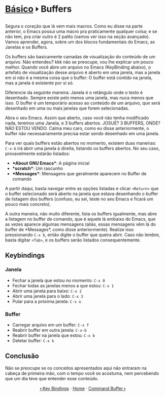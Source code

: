# [Básico](README.md) &#129170; Buffers

Segura o coração que lá vem mais macros. Como eu disse na parte anterior, o Emacs possui uma macro pra praticamente qualquer coisa; e se não tem, pra criar outro é 2 palito (vamos ver isso na seção avançado). Vamos aprender, agora, sobre um dos blocos fundamentais do Emacs, as Janelas e os Buffers.

Os buffers são basicamente camadas de visualização do conteúdo de um arquivo. Não entendeu? kkk não se preocupe, vou lhe explicar um pouco melhor. Quando você abre um arquivo no Emacs (KeyBinding abaixo), o artefato de visualização desse arquivo é aberto em uma janela, mas a janela em si não é a mesma coisa que o buffer: O buffer está contido na janela, mas a janela é existente por si só.

Diferencie da seguinte maneira: Janela é o retângulo onde o texto é desenhado. Sempre existe pelo menos uma janela, mas nuca menos que isso. O buffer é um temporário acesso ao conteúdo de um arquivo, que será desenhado em uma ou mais janelas que forem selecionadas.

Abra o seu Emacs. Assim que aberto, caso você não tenha modificado nada, teremos uma Janela, e 3 buffers abertos. JOSUÉ? 3 BUFFERS, ONDE? NÃO ESTOU VENDO. Calma meu caro, como eu disse anteriormente, o buffer não necessariamente precisa estar sendo desenhado em uma janela.

Para ver quais buffers estão abertos no momento, existem duas maneiras: `C-x-b` irá abrir uma janela à direita, listando os buffers abertos. No seu caso, provavelmente estarão listados:

- **\*About GNU Emacs\***: A página inicial
- **\*scratch\***: Um rascunho
- **\*Messages\***: Mensagens que geralmente aparecem no Buffer de comando

A partir daqui, basta navegar entre as opções listadas e clicar `<Return>` que o buffer selecionado será aberto na janela que estava desenhando o buffer de listagem dos buffers (confuso, eu sei, teste no seu Emacs e ficará um pouco mais concreto).

A outra maneira, não muito diferente, lista os buffers igualmente, mas abre a listagem no buffer de comando, que é aquele lá embaixo do Emacs, que as vezes aparece algumas mensagens (aliás, essas mensagens vêm lá do buffer de \*Messages\*, como disse anteriormente). Realize isso pressionando `C-x b`, então digite o buffer que queira abrir. Caso não lembre, basta digitar `<Tab>`, e os buffers serão listados consequentemente.

## Keybindings

### Janela

- Fechar a janela que estou no momento: `C-x 0`
- Fechar todas as janelas menos a que estou: `C-x 1`
- Abrir uma janela para baixo: `C-x 2`
- Abrir uma janela para o lado: `C-x 3`
- Pular para a próxima janela: `C-x o`

### Buffer

- Carregar arquivo em um buffer: `C-x f`
- Reabrir buffer em outra janela: `C-x-b`
- Reabrir buffer na janela que estou: `C-x b`
- Deletar buffer: `C-x k`

## Conclusão

Não se preocupe se os conceitos apresentados aqui não entraram na cabeça de primeira mão, com o tempo você se acostuma, nem percebendo que um dia teve que entender esse conteúdo.

<div align="center" markdown=1>
    <a href="key-bindings.md">&#129168; Key Bindings</a>
    ·
    <a href="../README.md">Home</a>
    ·
    <a href="command-buffer.md">Command Buffer &#129170;</a>
</div>

